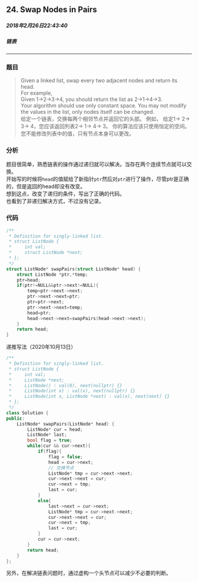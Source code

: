 ## 24. Swap Nodes in Pairs
##### 2018年2月26日22:43:40
##### 链表
****
### 题目
>Given a linked list, swap every two adjacent nodes and return its head.  
For example,  
Given 1->2->3->4, you should return the list as 2->1->4->3.  
Your algorithm should use only constant space. You may not modify the values in the list, only nodes itself can be changed.  
给定一个链表，交换每两个相邻节点并返回它的头部。 例如， 给定1-> 2-> 3-> 4，您应该返回列表2-> 1-> 4-> 3。 你的算法应该只使用恒定的空间。您不能修改列表中的值，只有节点本身可以​​更改。

### 分析
题目很简单，熟悉链表的操作通过递归就可以解决。当存在两个连续节点就可以交换。  
开始写的时候将``head``的值赋给了新指针``ptr``然后对``ptr``进行了操作，尽管ptr是正确的，但是返回的head却没有改变。  
想到这点，改变了递归的条件，写出了正确的代码。  
也看到了非递归解决方式，不过没有记录。
### 代码
```c
/**
 * Definition for singly-linked list.
 * struct ListNode {
 *     int val;
 *     struct ListNode *next;
 * };
 */
struct ListNode* swapPairs(struct ListNode* head) {
    struct ListNode *ptr,*temp;
    ptr=head;
    if(ptr!=NULL&&ptr->next!=NULL){
        temp=ptr->next->next;
        ptr->next->next=ptr;
        ptr=ptr->next;
        ptr->next->next=temp;
        head=ptr;
        head->next->next=swapPairs(head->next->next);
    }
    return head;
}
```

递推写法（2020年10月13日）

```cpp
/**
 * Definition for singly-linked list.
 * struct ListNode {
 *     int val;
 *     ListNode *next;
 *     ListNode() : val(0), next(nullptr) {}
 *     ListNode(int x) : val(x), next(nullptr) {}
 *     ListNode(int x, ListNode *next) : val(x), next(next) {}
 * };
 */
class Solution {
public:
    ListNode* swapPairs(ListNode* head) {
        ListNode* cur = head;
        ListNode* last;
        bool flag = true;
        while(cur && cur->next){
            if(flag){
                flag = false;
                head = cur->next;
                // 交换节点
                ListNode* tmp = cur->next->next;
                cur->next->next = cur;
                cur->next = tmp;
                last = cur;
            }
            else{
                last->next = cur->next;
                ListNode* tmp = cur->next->next;
                cur->next->next = cur;
                cur->next = tmp;
                last = cur;
            }
            cur = cur->next;
        }
        return head;
    }
};
```

另外，在解决链表问题时，通过虚构一个头节点可以减少不必要的判断。